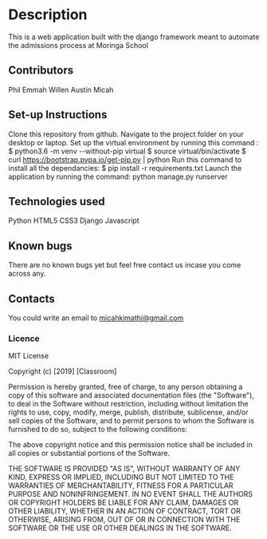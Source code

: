 # Description
This is a web application built with the django framework meant to automate the admissions process at Moringa School
## Contributors
Phil
Emmah
Willen
Austin
Micah

## Set-up Instructions
Clone this repository from github.
Navigate to the project folder on your desktop or laptop.
Set up the virtual environment by running this command : $ python3.6 -m venv --without-pip virtual $ source virtual/bin/activate  $ curl https://bootstrap.pypa.io/get-pip.py | python
Run this command to install all the dependancies: $ pip install -r requirements.txt
Launch the application by running the command: python manage.py runserver  
## Technologies used
Python
HTML5
CSS3 
Django
Javascript

## Known bugs
There are no known bugs yet but feel free contact us incase you come across any.

## Contacts
You could write an email to micahkimathi@gmail.com

### Licence
MIT License

Copyright (c) [2019] [Classroom]

Permission is hereby granted, free of charge, to any person obtaining a copy
of this software and associated documentation files (the "Software"), to deal
in the Software without restriction, including without limitation the rights
to use, copy, modify, merge, publish, distribute, sublicense, and/or sell
copies of the Software, and to permit persons to whom the Software is
furnished to do so, subject to the following conditions:

The above copyright notice and this permission notice shall be included in all
copies or substantial portions of the Software.

THE SOFTWARE IS PROVIDED "AS IS", WITHOUT WARRANTY OF ANY KIND, EXPRESS OR
IMPLIED, INCLUDING BUT NOT LIMITED TO THE WARRANTIES OF MERCHANTABILITY,
FITNESS FOR A PARTICULAR PURPOSE AND NONINFRINGEMENT. IN NO EVENT SHALL THE
AUTHORS OR COPYRIGHT HOLDERS BE LIABLE FOR ANY CLAIM, DAMAGES OR OTHER
LIABILITY, WHETHER IN AN ACTION OF CONTRACT, TORT OR OTHERWISE, ARISING FROM,
OUT OF OR IN CONNECTION WITH THE SOFTWARE OR THE USE OR OTHER DEALINGS IN THE
SOFTWARE.
